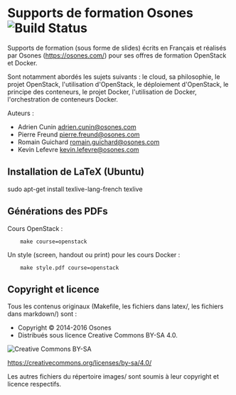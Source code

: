 Supports de formation Osones  ![Build Status](https://travis-ci.com/Osones/formation-openstack.svg?token=7ppXKZyxcmMnfH2RMRnd&branch=master)
===============================

Supports de formation (sous forme de slides) écrits en Français et réalisés par Osones (https://osones.com/) pour ses offres de formation OpenStack et Docker.

Sont notamment abordés les sujets suivants : le cloud, sa philosophie, le projet OpenStack, l'utilisation d'OpenStack, le déploiement d'OpenStack, le principe des conteneurs, le projet Docker, l'utilisation de Docker, l'orchestration de conteneurs Docker.

Auteurs :
* Adrien Cunin <adrien.cunin@osones.com>
* Pierre Freund <pierre.freund@osones.com>
* Romain Guichard <romain.guichard@osones.com>
* Kevin Lefevre <kevin.lefevre@osones.com>

Installation de LaTeX (Ubuntu)
------------------------------

sudo apt-get install texlive-lang-french texlive

Générations des PDFs
--------------------

Cours OpenStack :

        make course=openstack

Un style (screen, handout ou print) pour les cours Docker :

        make style.pdf course=openstack


Copyright et licence
--------------------
Tous les contenus originaux (Makefile, les fichiers dans latex/, les fichiers
dans markdown/) sont :
* Copyright © 2014-2016 Osones
* Distribués sous licence Creative Commons BY-SA 4.0.

![Creative Commons BY-SA](http://mirrors.creativecommons.org/presskit/buttons/88x31/png/by-sa.png)

https://creativecommons.org/licenses/by-sa/4.0/

Les autres fichiers du répertoire images/ sont soumis à leur copyright et licence respectifs.

